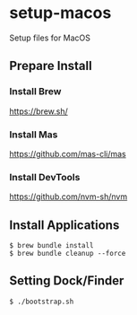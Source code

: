 # setup-macos
Setup files for MacOS


## Prepare Install
### Install Brew

https://brew.sh/

### Install Mas

https://github.com/mas-cli/mas

### Install DevTools

https://github.com/nvm-sh/nvm

## Install Applications

```
$ brew bundle install
$ brew bundle cleanup --force 
```

## Setting Dock/Finder
```
$ ./bootstrap.sh
```
